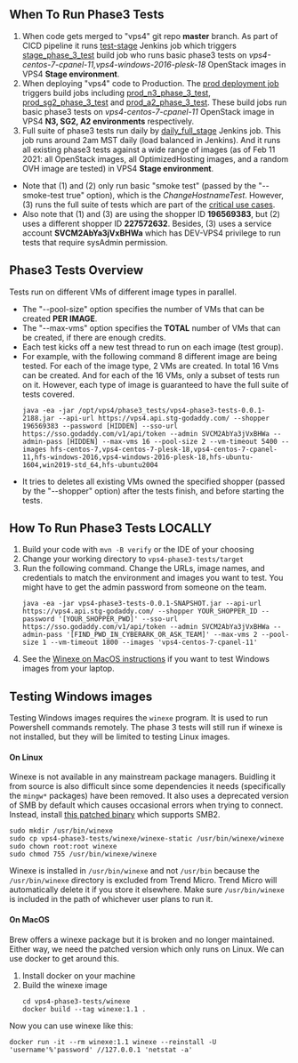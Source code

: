 ## When To Run Phase3 Tests

1. When code gets merged to "vps4" git repo **master** branch. As part of CICD pipeline it runs [test-stage](https://vps4.jenkins.int.godaddy.com/job/test-stage/) Jenkins job which triggers [stage_phase_3_test](https://vps4.jenkins.int.godaddy.com/view/all/job/stage_phase_3_test/) build job who runs basic phase3 tests on *vps4-centos-7-cpanel-11,vps4-windows-2016-plesk-18* OpenStack images in VPS4 **Stage environment**.
2. When deploying "vps4" code to Production. The [prod deployment job](https://vps4.jenkins.int.godaddy.com/job/prod/) triggers build jobs including [prod_n3_phase_3_test](https://vps4.jenkins.int.godaddy.com/view/all/job/prod_n3_phase_3_test/), [prod_sg2_phase_3_test](https://vps4.jenkins.int.godaddy.com/view/all/job/prod_sg2_phase_3_test/) and [prod_a2_phase_3_test](https://vps4.jenkins.int.godaddy.com/view/all/job/prod_a2_phase_3_test/).
These build jobs run basic phase3 tests on *vps4-centos-7-cpanel-11* OpenStack image in VPS4 **N3, SG2, A2 environments** respectively.
3. Full suite of phase3 tests run daily by [daily_full_stage](https://vps4.jenkins.int.godaddy.com/job/daily_full_stage/) Jenkins job. This job runs around 2am MST daily (load balanced in Jenkins). And it runs all existing phase3 tests against a wide range of images (as of Feb 11 2021: all OpenStack images, all OptimizedHosting images, and a random OVH image are tested) in VPS4 **Stage environment**.

* Note that (1) and (2) only run basic "smoke test" (passed by the "--smoke-test true" option), which is the *ChangeHostnameTest*. However, (3) runs the full suite of tests which are part of the [critical use cases](https://confluence.godaddy.com/display/HOSTING/VPS4+Critical+Use+Cases).
* Also note that (1) and (3) are using the shopper ID **196569383**, but (2) uses a different shopper ID **227572632**.  Besides, (3) uses a service account **SVCM2AbYa3jVxBHWa** which has DEV-VPS4 privilege to run tests that require sysAdmin permission.

## Phase3 Tests Overview

Tests run on different VMs of different image types in parallel.
* The "--pool-size" option specifies the number of VMs that can be created **PER IMAGE**.
* The "--max-vms" option specifies the **TOTAL** number of VMs that can be created, if there are enough credits.
* Each test kicks off a new test thread to run on each image (test group).
* For example, with the following command 8 different image are being tested. For each of the image type, 2 VMs are created. In total 16 Vms can be created. And for each of the 16 VMs, only a subset of tests run on it. However, each type of image is guaranteed to have the full suite of tests covered.
  ```
  java -ea -jar /opt/vps4/phase3_tests/vps4-phase3-tests-0.0.1-2188.jar --api-url https://vps4.api.stg-godaddy.com/ --shopper 196569383 --password [HIDDEN] --sso-url https://sso.godaddy.com/v1/api/token --admin SVCM2AbYa3jVxBHWa --admin-pass [HIDDEN] --max-vms 16 --pool-size 2 --vm-timeout 5400 --images hfs-centos-7,vps4-centos-7-plesk-18,vps4-centos-7-cpanel-11,hfs-windows-2016,vps4-windows-2016-plesk-18,hfs-ubuntu-1604,win2019-std_64,hfs-ubuntu2004
  ```
* It tries to deletes all existing VMs owned the specified shopper (passed by the "--shopper" option) after the tests finish, and before starting the tests.

## How To Run Phase3 Tests LOCALLY

1. Build your code with `mvn -B verify` or the IDE of your choosing
2. Change your working directory to `vps4-phase3-tests/target`
3. Run the following command. Change the URLs, image names, and credentials to match the environment and images you want to test. You might have to get the admin password from someone on the team.
   ```
   java -ea -jar vps4-phase3-tests-0.0.1-SNAPSHOT.jar --api-url https://vps4.api.stg-godaddy.com/ --shopper YOUR_SHOPPER_ID --password '[YOUR_SHOPPER_PWD]' --sso-url https://sso.godaddy.com/v1/api/token --admin SVCM2AbYa3jVxBHWa --admin-pass '[FIND_PWD_IN_CYBERARK_OR_ASK_TEAM]' --max-vms 2 --pool-size 1 --vm-timeout 1800 --images 'vps4-centos-7-cpanel-11'
   ```
4. See the [Winexe on MacOS instructions](#On-MacOS) if you want to test Windows images from your laptop.

## Testing Windows images

Testing Windows images requires the `winexe` program. It is used to run Powershell commands remotely. The phase 3 tests will still run if winexe is not installed, but they will be limited to testing Linux images.

#### On Linux

Winexe is not available in any mainstream package managers. Buidling it from source is also difficult since some dependencies it needs (specifically the `mingw*` packages) have been removed. It also uses a deprecated version of SMB by default which causes occasional errors when trying to connect. Instead, install [this patched binary](winexe/winexe-static) which supports SMB2.
```
sudo mkdir /usr/bin/winexe
sudo cp vps4-phase3-tests/winexe/winexe-static /usr/bin/winexe/winexe
sudo chown root:root winexe
sudo chmod 755 /usr/bin/winexe/winexe
```
Winexe is installed in `/usr/bin/winexe` and not `/usr/bin` because the `/usr/bin/winexe` directory is excluded from Trend Micro. Trend Micro will automatically delete it if you store it elsewhere. Make sure `/usr/bin/winexe` is included in the path of whichever user plans to run it.

#### On MacOS

Brew offers a winexe package but it is broken and no longer maintained. Either way, we need the patched version which only runs on Linux. We can use docker to get around this.
1. Install docker on your machine
2. Build the winexe image
   ```
   cd vps4-phase3-tests/winexe
   docker build --tag winexe:1.1 .
   ```

Now you can use winexe like this:
```
docker run -it --rm winexe:1.1 winexe --reinstall -U 'username'%'password' //127.0.0.1 'netstat -a'
```
